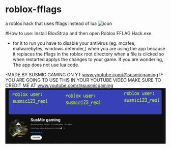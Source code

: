 # roblox-fflags
a roblox hack that uses fflags instead of lua
![icon](https://github.com/susmic-gaming/roblox-fflags/assets/157221967/b299808d-3e0b-4c9c-aa5c-4f576097f32f)

#How to use:
 Install BloxStrap and then open Roblox FFLAG Hack.exe. 
 - for it to run you have to disable your antivirus (eg. mcafee, malwarebytes, windows defender,) when you are using the app because it replaces the
fflags in the roblox root directory when a file is clicked so when restarted applys the changes to
your game. If you are wondering, The app does not use lua code.

-MADE BY SUSMIC GAMING ON YT www.youtube.com/@susmicgaming
IF YOU ARE GOING TO USE THIS IN YOUR YOUTUBE VIDEO MAKE SURE TO CREDIT ME AT www.youtube.com/@susmicgaming
![icon](https://raw.githubusercontent.com/susmic-gaming/roblox-fflags/main/yt)
